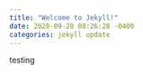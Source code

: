 ```yaml
---
title: "Welcome to Jekyll!"
date: 2020-09-28 08:26:28 -0400
categories: jekyll update
---
```

testing
